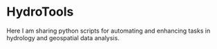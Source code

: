 # HydroTools
Here I am sharing python scripts for automating and enhancing tasks in hydrology and geospatial data analysis.
